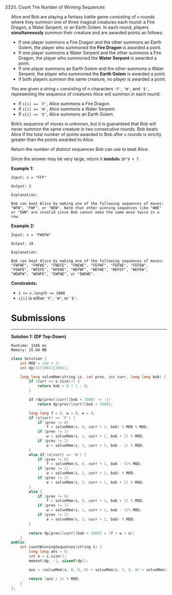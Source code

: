 3320. Count The Number of Winning Sequences

Alice and Bob are playing a fantasy battle game consisting of `n` rounds where they summon one of three magical creatures each round: a Fire Dragon, a Water Serpent, or an Earth Golem. In each round, players **simultaneously** summon their creature and are awarded points as follows:

* If one player summons a Fire Dragon and the other summons an Earth Golem, the player who summoned the **Fire Dragon** is awarded a point.
* If one player summons a Water Serpent and the other summons a Fire Dragon, the player who summoned the **Water Serpent** is awarded a point.
* If one player summons an Earth Golem and the other summons a Water Serpent, the player who summoned the **Earth Golem** is awarded a point.
* If both players summon the same creature, no player is awarded a point.

You are given a string `s` consisting of n characters `'F'`, `'W'`, and `'E'`, representing the sequence of creatures Alice will summon in each round:

* If `s[i] == 'F'`, Alice summons a Fire Dragon.
* If `s[i] == 'W'`, Alice summons a Water Serpent.
* If `s[i] == 'E'`, Alice summons an Earth Golem.

Bob’s sequence of moves is unknown, but it is guaranteed that Bob will never summon the same creature in two consecutive rounds. Bob beats Alice if the total number of points awarded to Bob after `n` rounds is strictly greater than the points awarded to Alice.

Return the number of distinct sequences Bob can use to beat Alice.

Since the answer may be very large, return it **modulo** `10^9 + 7`.

 

**Example 1:**
```
Input: s = "FFF"

Output: 3

Explanation:

Bob can beat Alice by making one of the following sequences of moves: "WFW", "FWF", or "WEW". Note that other winning sequences like "WWE" or "EWW" are invalid since Bob cannot make the same move twice in a row.
```

**Example 2:**
```
Input: s = "FWEFW"

Output: 18

Explanation:

Bob can beat Alice by making one of the following sequences of moves: "FWFWF", "FWFWE", "FWEFE", "FWEWE", "FEFWF", "FEFWE", "FEFEW", "FEWFE", "WFEFE", "WFEWE", "WEFWF", "WEFWE", "WEFEF", "WEFEW", "WEWFW", "WEWFE", "EWFWE", or "EWEWE".
```
 

**Constraints:**

* `1 <= s.length <= 1000`
* `s[i]` is either `'F'`, `'W'`, or `'E'`.

# Submissions
---
**Solution 1: (DP Top-Down)**
```
Runtime: 1346 ms
Memory: 35.04 MB
```
```c++
class Solution {
    int MOD = 1e9 + 7;
    int dp[3][1001][2001];

    long long solveMem(string &s, int prev, int curr, long long bob) {
        if (curr >= s.size()) {
            return bob > 0 ? 1 : 0;
        }

        if (dp[prev][curr][bob + 1000] != -1) 
            return dp[prev][curr][bob + 1000];

        long long f = 0, w = 0, e = 0;
        if (s[curr] == 'F') {
            if (prev != 0) 
                f = solveMem(s, 0, curr + 1, bob) % MOD % MOD;
            if (prev != 1) 
                w = solveMem(s, 1, curr + 1, bob + 1) % MOD;
            if (prev != 2)
                e = solveMem(s, 2, curr + 1, bob - 1) % MOD;
        } 
        else if (s[curr] == 'W') {
            if (prev != 0) 
                f = solveMem(s, 0, curr + 1, bob - 1)% MOD;
            if (prev != 1) 
                w = solveMem(s, 1, curr + 1, bob) % MOD;
            if (prev != 2) 
                e = solveMem(s, 2, curr + 1, bob + 1) % MOD;
        } 
        else { 
            if (prev != 0) 
                f = solveMem(s, 0, curr + 1, bob + 1) % MOD;
            if (prev != 1) 
                w = solveMem(s, 1, curr + 1, bob - 1)% MOD;
            if (prev != 2) 
                e = solveMem(s, 2, curr + 1, bob) % MOD;
        }
        
        return dp[prev][curr][bob + 1000] = (f + w + e);
    }
public:
    int countWinningSequences(string s) {
        long long ans = 0;
        int n = s.size();
        memset(dp, -1, sizeof(dp));

        ans = (solveMem(s, 0, 0, 0) + solveMem(s, 1, 0, 0) + solveMem(s, 2, 0, 0));
        
        return (ans / 2) % MOD;
    }
};
```
